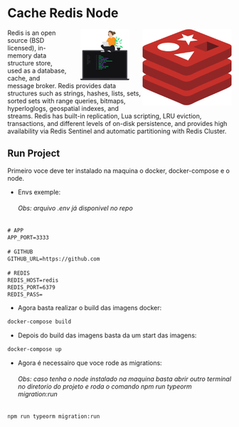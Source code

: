 # Cache Redis Node

<div>
  <img src=".github/assets/redis.png" width="200px" align="right"/>

  <img src=".github/assets/illustrationOpportunities.png" width="110px" align="right" style="margin: 0px 30px"/>
</div>

<p align="justify" >

Redis is an open source (BSD licensed), in-memory data structure store, used as a database, cache, and message broker. Redis provides data structures such as strings, hashes, lists, sets, sorted sets with range queries, bitmaps, hyperloglogs, geospatial indexes, and streams. Redis has built-in replication, Lua scripting, LRU eviction, transactions, and different levels of on-disk persistence, and provides high availability via Redis Sentinel and automatic partitioning with Redis Cluster.

</p>

## Run Project

Primeiro voce deve ter instalado na maquina o docker, docker-compose e o node.

- Envs exemple: <h6>Obs: arquivo .env já disponivel no repo</h6>

```
# APP
APP_PORT=3333

# GITHUB
GITHUB_URL=https://github.com

# REDIS
REDIS_HOST=redis
REDIS_PORT=6379
REDIS_PASS=
```

- Agora basta realizar o build das imagens docker:

```sh
docker-compose build
```

- Depois do build das imagens basta da um start das imagens:

```sh
docker-compose up
```

- Agora é necessairo que voce rode as migrations:
  <h6>Obs: caso tenha o node instalado na maquina basta abrir outro terminal no diretorio do projeto e roda o comando npm run typeorm migration:run</h6>

```sh
npm run typeorm migration:run
```
